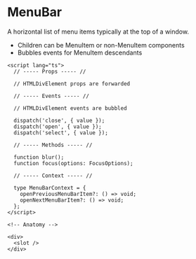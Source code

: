 <script>
    import Playground from './MenuBarPlayground.svelte';
</script>

# MenuBar

A horizontal list of menu items typically at the top of a window.

- Children can be MenuItem or non-MenuItem components
- Bubbles events for MenuItem descendants

<Playground />

```svelte
<script lang="ts">
  // ----- Props ----- //

  // HTMLDivElement props are forwarded

  // ----- Events ----- //

  // HTMLDivElement events are bubbled

  dispatch('close', { value });
  dispatch('open', { value });
  dispatch('select', { value });

  // ----- Methods ----- //

  function blur();
  function focus(options: FocusOptions);

  // ----- Context ----- //

  type MenuBarContext = {
    openPreviousMenuBarItem?: () => void;
    openNextMenuBarItem?: () => void;
  };
</script>

<!-- Anatomy -->

<div>
  <slot />
</div>
```
